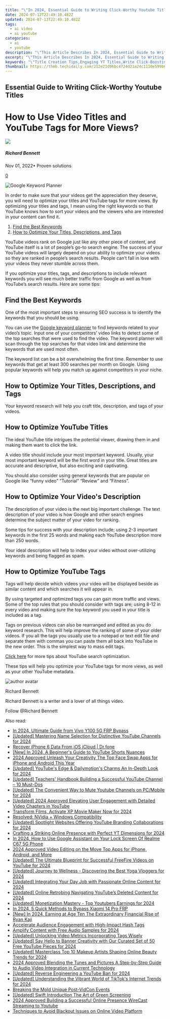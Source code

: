 ```yaml
---
title: "\"In 2024, Essential Guide to Writing Click-Worthy Youtube Titles\""
date: 2024-07-12T22:49:10.482Z
updated: 2024-07-13T22:49:10.482Z
tags:
  - ai video
  - ai youtube
categories:
  - ai
  - youtube
description: "\"This Article Describes In 2024, Essential Guide to Writing Click-Worthy Youtube Titles\""
excerpt: "\"This Article Describes In 2024, Essential Guide to Writing Click-Worthy Youtube Titles\""
keywords: "\"Title Creation Tips,Engaging YT Titles,Write Click-Boosting Titles,Optimize Video Headings,SEO YT Title Guide,Attract Viewers Quickly,Elevate YT Title Impact\""
thumbnail: https://thmb.techidaily.com/212e21d96bc4724d21a24c1110e599b63bc2c397e891bb1e1f9fc06be1f08b00.jpg
---
```


## Essential Guide to Writing Click-Worthy Youtube Titles

# How to Use Video Titles and YouTube Tags for More Views?

![](https://images.wondershare.com/filmora/article-images/richard-bennett.jpg)

##### Richard Bennett

 Nov 01, 2022• Proven solutions

[0](#commentsBoxSeoTemplate)

![Google Keyword Planner](https://images.wondershare.com/filmora/article-images/google-ads-keyword-planner.jpg)

In order to make sure that your videos get the appreciation they deserve, you will need to optimize your titles and YouTube tags for more views. By optimizing your titles and tags, I mean using the right keywords so that YouTube knows how to sort your videos and the viewers who are interested in your content can find it.

1. [Find the Best Keywords](#find)
2. [How to Optimize Your Titles, Descriptions, and Tags](#how)

 YouTube videos rank on Google just like any other piece of content, and YouTube itself is a lot of people’s go-to search engine. The success of your YouTube videos will largely depend on your ability to optimize your videos so they are ranked in people’s search results. People can’t fall in love with your videos they never stumble across them.

If you optimize your titles, tags, and descriptions to include relevant keywords you will see much better traffic from Google as well as from YouTube’s search results. Here are some tips:

## Find the Best Keywords

One of the most important steps to ensuring SEO success is to identify the keywords that you should be using.

You can use the [Google keyword planner](https://adwords.google.com/KeywordPlanner) to find keywords related to your video’s topic. Input one of your competitors’ video links to detect some of the top searches that were used to find the video. The keyword planner will scan through the top searches for that video link and determine the keywords that are used most often.

The keyword list can be a bit overwhelming the first time. Remember to use keywords that get at least 300 searches per month on Google. Using popular keywords will help you match up against competitors in your niche.

## How to Optimize Your Titles, Descriptions, and Tags

Your keyword research will help you craft title, description, and tags of your videos.

## How to Optimize YouTube Titles

The ideal YouTube title intrigues the potential viewer, drawing them in and making them want to click the link.

A video title should include your most important keyword. Usually, your most important keyword will be the first word in your title. Great titles are accurate and descriptive, but also exciting and captivating.

You should also consider using general keywords that are popular on Google like “funny video” “Tutorial” “Review” and “Fitness”.

## How to Optimize Your Video's Description

The description of your video is the next big important challenge. The text description of your video is how Google and other search engines determine the subject matter of your video for ranking.

Some tips for success with your description include; using 2-3 important keywords in the first 25 words and making each YouTube description more than 250 words.

Your ideal description will help to index your video without over-utilizing keywords and being flagged as spam.

## How to Optimize YouTube Tags

Tags will help decide which videos your video will be displayed beside as similar content and which searches it will appear in.

By using targeted and optimized tags you can gain more traffic and views. Some of the top rules that you should consider with tags are; using 8-12 in every video and making sure the top keyword you used in your title is included as a tag.

Tags on previous videos can also be rearranged and edited as you do keyword research. This will help improve the ranking of some of your older videos. If you all the tags you usually use to a notepad or text edit file and separate them with commas you can paste them all back into YouTube in the new order. This is the simplest way to mass edit tags.

[Click here](https://www.filmora.io/community-blog/4-steps-to-rank-higher-in-youtube%E2%80%99s-search-results-277.html) for more tips about YouTube search optimization.

These tips will help you optimize your YouTube tags for more views, as well as your other YouTube metadata.

![author avatar](https://images.wondershare.com/filmora/article-images/richard-bennett.jpg)

Richard Bennett

Richard Bennett is a writer and a lover of all things video.

Follow @Richard Bennett


<ins class="adsbygoogle"
     style="display:block"
     data-ad-format="autorelaxed"
     data-ad-client="ca-pub-7571918770474297"
     data-ad-slot="1223367746"></ins>



<ins class="adsbygoogle"
     style="display:block"
     data-ad-client="ca-pub-7571918770474297"
     data-ad-slot="8358498916"
     data-ad-format="auto"
     data-full-width-responsive="true"></ins>



<span class="atpl-alsoreadstyle">Also read:</span>
<div><ul>
<li><a href="https://bypass-frp.techidaily.com/in-2024-ultimate-guide-from-vivo-y100-5g-frp-bypass-by-drfone-android/"><u>In 2024, Ultimate Guide from Vivo Y100 5G FRP Bypass</u></a></li>
<li><a href="https://youtube-tips.techidaily.com/ed-mastering-name-selection-for-distinctive-youtube-channels-for-2024/"><u>[Updated] Mastering Name Selection for Distinctive YouTube Channels for 2024</u></a></li>
<li><a href="https://review-topics.techidaily.com/recover-iphone-6-data-from-ios-icloud-drfone-by-drfone-ios-data-recovery-ios-data-recovery/"><u>Recover iPhone 6 Data From iOS iCloud | Dr.fone</u></a></li>
<li><a href="https://youtube-tips.techidaily.com/n-2024-a-beginners-guide-to-youtube-shorts-nuances/"><u>[New] In 2024, A Beginner's Guide to YouTube Shorts Nuances</u></a></li>
<li><a href="https://smart-video-editing.techidaily.com/2024-approved-unleash-your-creativity-the-top-face-swap-apps-for-iphone-and-android-this-year/"><u>2024 Approved Unleash Your Creativity The Top Face Swap Apps for iPhone and Android This Year</u></a></li>
<li><a href="https://youtube-tips.techidaily.com/ed-youtubes-edge-and-dailymotions-charms-an-in-depth-look-for-2024/"><u>[Updated] YouTube's Edge & Dailymotion's Charms  An In-Depth Look for 2024</u></a></li>
<li><a href="https://youtube-tips.techidaily.com/ed-teachers-handbook-building-a-successful-youtube-channel-10-must-dos/"><u>[Updated] Teachers' Handbook  Building a Successful YouTube Channel – 10 Must-Dos</u></a></li>
<li><a href="https://youtube-tips.techidaily.com/ed-the-convenient-way-to-mute-youtube-channels-on-pcmobile-for-2024/"><u>[Updated] The Convenient Way to Mute Youtube Channels on PC/Mobile for 2024</u></a></li>
<li><a href="https://facebook-video-share.techidaily.com/updated-2024-approved-elevating-user-engagement-with-detailed-video-chapters-in-youtube/"><u>[Updated] 2024 Approved  Elevating User Engagement with Detailed Video Chapters in YouTube</u></a></li>
<li><a href="https://some-approaches.techidaily.com/transform-films-activate-xp-movie-maker-now-for-2024/"><u>Transform Films, Activate XP Movie Maker Now for 2024</u></a></li>
<li><a href="https://graphic-issues.techidaily.com/resolved-nvidia-plus-windows-compatibility/"><u>Resolved: NVidia + Windows Compatibility</u></a></li>
<li><a href="https://youtube-tips.techidaily.com/ed-spotlight-websites-offering-youtube-branding-collaborations-for-2024/"><u>[Updated] Spotlight  Websites Offering YouTube Branding Collaborations for 2024</u></a></li>
<li><a href="https://youtube-tips.techidaily.com/ing-a-striking-online-presence-with-perfect-yt-dimensions-for-2024/"><u>Crafting a Striking Online Presence with Perfect YT Dimensions for 2024</u></a></li>
<li><a href="https://easy-unlock-android.techidaily.com/in-2024-how-to-use-google-assistant-on-your-lock-screen-of-realme-c67-5g-phone-by-drfone-android/"><u>In 2024, How to Use Google Assistant on Your Lock Screen Of Realme C67 5G Phone</u></a></li>
<li><a href="https://video-creation-software.techidaily.com/2024-approved-video-editing-on-the-move-top-apps-for-iphone-android-and-more/"><u>2024 Approved Video Editing on the Move Top Apps for iPhone, Android, and More</u></a></li>
<li><a href="https://youtube-tips.techidaily.com/ed-the-ultimate-blueprint-for-successful-freefire-videos-on-youtube-for-2024/"><u>[Updated] The Ultimate Blueprint for Successful FreeFire Videos on YouTube for 2024</u></a></li>
<li><a href="https://youtube-tips.techidaily.com/ed-journey-to-wellness-discovering-the-best-yoga-vloggers-for-2024/"><u>[Updated] Journey to Wellness - Discovering the Best Yoga Vloggers for 2024</u></a></li>
<li><a href="https://youtube-tips.techidaily.com/ed-integrating-your-day-job-with-passionate-online-content-for-2024/"><u>[Updated] Integrating Your Day Job with Passionate Online Content for 2024</u></a></li>
<li><a href="https://youtube-tips.techidaily.com/ed-online-retrobing-navigating-youtubes-deleted-content-for-2024/"><u>[Updated] Online Retrobing  Navigating YouTube’s Deleted Content for 2024</u></a></li>
<li><a href="https://youtube-tips.techidaily.com/ed-monetization-mastery-top-youtubers-earnings-for-2024/"><u>[Updated] Monetization Mastery - Top Youtubers Earnings for 2024</u></a></li>
<li><a href="https://bypass-frp.techidaily.com/in-2024-5-quick-methods-to-bypass-xiaomi-14-pro-frp-by-drfone-android/"><u>In 2024, 5 Quick Methods to Bypass Xiaomi 14 Pro FRP</u></a></li>
<li><a href="https://youtube-tips.techidaily.com/n-2024-earning-at-age-ten-the-extraordinary-financial-rise-of-ryan-kaji/"><u>[New] In 2024, Earning at Age Ten  The Extraordinary Financial Rise of Ryan Kaji</u></a></li>
<li><a href="https://youtube-tips.techidaily.com/erate-audience-engagement-with-high-impact-hash-tags/"><u>Accelerate Audience Engagement with High-Impact Hash Tags</u></a></li>
<li><a href="https://youtube-tips.techidaily.com/fy-content-with-free-audio-samples-for-2024/"><u>Amplify Content with Free Audio Samples for 2024</u></a></li>
<li><a href="https://youtube-tips.techidaily.com/ed-unlocking-video-metrics-incorporating-tags-wisely/"><u>[Updated] Unlocking Video Metrics  Incorporating Tags Wisely</u></a></li>
<li><a href="https://youtube-tips.techidaily.com/ed-say-hello-to-banner-creativity-with-our-curated-set-of-50-free-youtube-pieces-for-2024/"><u>[Updated] Say Hello to Banner Creativity with Our Curated Set of 50 Free YouTube Pieces for 2024</u></a></li>
<li><a href="https://youtube-tips.techidaily.com/ed-masterclass-top-10-makeup-artists-shaping-online-beauty-trends-for-2024/"><u>[Updated] Masterclass  Top 10 Makeup Artists Shaping Online Beauty Trends for 2024</u></a></li>
<li><a href="https://voice-adjusting.techidaily.com/2024-approved-blending-the-tunes-and-pictures-a-step-by-step-guide-to-audio-video-integration-in-current-technology/"><u>2024 Approved Blending the Tunes and Pictures A Step-by-Step Guide to Audio Video Integration in Current Technology</u></a></li>
<li><a href="https://youtube-tips.techidaily.com/ed-reverse-engineering-a-youtube-ban-for-2024/"><u>[Updated] Reverse Engineering a YouTube Ban for 2024</u></a></li>
<li><a href="https://tiktok-clips.techidaily.com/updated-understanding-the-vibrant-world-of-tiktoks-internet-trends-for-2024/"><u>[Updated] Understanding the Vibrant World of TikTok's Internet Trends for 2024</u></a></li>
<li><a href="https://youtube-tips.techidaily.com/ing-the-mold-unique-post-vidcon-events/"><u>Breaking the Mold  Unique Post-VidCon Events</u></a></li>
<li><a href="https://youtube-tips.techidaily.com/ed-swift-introduction-the-art-of-green-screening/"><u>[Updated] Swift Introduction  The Art of Green Screening</u></a></li>
<li><a href="https://youtube-docs.techidaily.com/approved-building-a-successful-online-presence-wirecast-streaming-to-youtube/"><u>2024 Approved  Building a Successful Online Presence  WireCast Streaming to Youtube</u></a></li>
<li><a href="https://youtube-tips.techidaily.com/iques-to-avoid-blackout-issues-on-online-video-platform/"><u>Techniques to Avoid Blackout Issues on Online Video Platform</u></a></li>
</ul></div>
